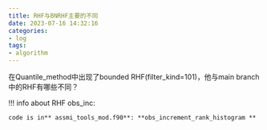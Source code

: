 ```yaml
---
title: RHF与BNRHF主要的不同
date: 2023-07-16 14:32:16
categories:
- log
tags:
- algorithm 
---
```

在Quantile_method中出现了bounded RHF(filter_kind=101)，他与main branch中的RHF有哪些不同？
<!-- more -->

!!! info 
    about RHF obs_inc:

    code is in** assmi_tools_mod.f90**: **obs_increment_rank_histogram **
